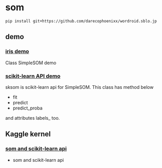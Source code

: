 # som
```
pip install git+https://github.com/darecophoenixx/wordroid.sblo.jp
```

## demo
### [iris demo](https://github.com/darecophoenixx/wordroid.sblo.jp/blob/master/demo/som/demo_iris_001.ipynb)
Class SimpleSOM demo

### [scikit-learn API demo](https://github.com/darecophoenixx/wordroid.sblo.jp/blob/master/demo/som/demo_iris_002.ipynb)
sksom is scikit-learn api for SimpleSOM. This class has method below  
* fit
* predict
* predict_proba

and attributes labels\_ too.

## Kaggle kernel
### [som and scikit-learn api](https://www.kaggle.com/wordroid/som-and-scikit-learn-api)
* som and scikit-learn api
